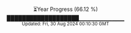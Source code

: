 <p align="center">
⏳Year Progress (66.12 %)<br>
███████████████████▁▁▁▁▁▁▁▁▁▁▁ <br>
<sub>Updated: Fri, 30 Aug 2024 00:10:30 GMT</sub>
</p>

